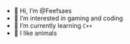 - 👋 Hi, I’m @Feefsaes
- 👀 I’m interested in gaming and coding
- 🌱 I’m currently learning `C++`
- 🐶 I like animals

<!---
Feefsaes/Feefsaes is a ✨ special ✨ repository because its `README.md` (this file) appears on your GitHub profile.
You can click the Preview link to take a look at your changes.
--->
